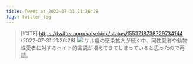 ```yaml
---
title: Tweet at 2022-07-31 21:26:28
tags: twitter_log
---
```


> [!CITE] https://twitter.com/kaisekiriu/status/1553718738729734144 (2022-07-31 21:26:28)
> ![](https://twitter.com/kaisekiriu/status/1553718738729734144)
> サル痘の感染拡大が続く中、同性愛者や動物性愛者に対するヘイト的言説が増えてきてしまっていると思ったので再読。
